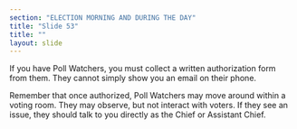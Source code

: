 ```yaml
---
section: "ELECTION MORNING AND DURING THE DAY"
title: "Slide 53"
title: ""
layout: slide
---
```


If you have Poll Watchers, you must collect a written authorization form from them. They cannot simply show you an email on their phone.

Remember that once authorized, Poll Watchers may move around within a voting room. They may observe, but not interact with voters. If they see an issue, they should talk to you directly as the Chief or Assistant Chief.




